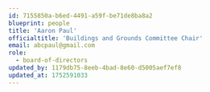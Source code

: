 ```yaml
---
id: 7155850a-b6ed-4491-a59f-be71de8ba8a2
blueprint: people
title: 'Aaron Paul'
officialtitle: 'Buildings and Grounds Committee Chair'
email: abcpaul@gmail.com
role:
  - board-of-directors
updated_by: 1179db75-8eeb-4bad-8e60-d5005aef7ef8
updated_at: 1752591033
---
```

